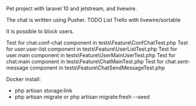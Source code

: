 Pet project with laravel 10 and jetstream, and livewire.

The chat is written using Pusher.
TODO List
Trello with livewire/sortable

It is possible to block users.

Test for chat.conf-chat component in tests\Feature\ConfChatTest.php
Test for user.user-list component in tests\Feature\UserListTest.php
Test for user.main component in tests\Feature\UserMainUserTest.php
Test for chat.main component in tests\Feature\ChatMainTest.php
Test for chat.sent-message component in tests\Feature\ChatSendMessageTest.php

Docker install:
- php artisan storage:link
- php artisan migrate 
or php artisan migrate:fresh --seed
